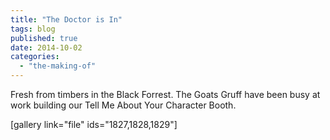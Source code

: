 ```yaml
---
title: "The Doctor is In"
tags: blog
published: true
date: 2014-10-02
categories: 
  - "the-making-of"
---
```


Fresh from timbers in the Black Forrest. The Goats Gruff have been busy at work building our Tell Me About Your Character Booth.

\[gallery link="file" ids="1827,1828,1829"\]
